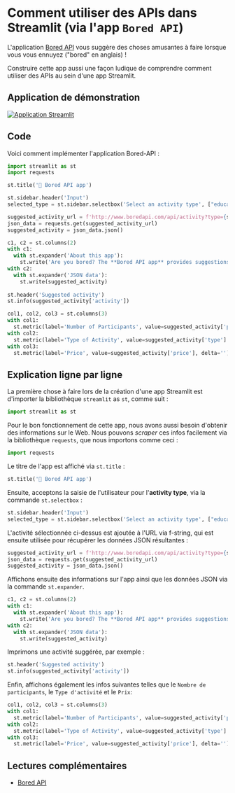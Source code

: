 # Comment utiliser des APIs dans Streamlit (via l'app `Bored API`)

L'application [Bored API](http://www.boredapi.com/) vous suggère des choses amusantes à faire lorsque vous vous ennuyez ("bored" en anglais) !

Construire cette app aussi une façon ludique de comprendre comment utiliser des APIs au sein d'une app Streamlit.


## Application de démonstration

[![Application Streamlit](https://static.streamlit.io/badges/streamlit_badge_black_white.svg)](https://share.streamlit.io/dataprofessor/bored-api-app/)

## Code
Voici comment implémenter l'application Bored-API :
```python
import streamlit as st
import requests

st.title('🏀 Bored API app')

st.sidebar.header('Input')
selected_type = st.sidebar.selectbox('Select an activity type', ["education", "recreational", "social", "diy", "charity", "cooking", "relaxation", "music", "busywork"])

suggested_activity_url = f'http://www.boredapi.com/api/activity?type={selected_type}'
json_data = requests.get(suggested_activity_url)
suggested_activity = json_data.json()

c1, c2 = st.columns(2)
with c1:
  with st.expander('About this app'):
    st.write('Are you bored? The **Bored API app** provides suggestions on activities that you can do when you are bored. This app is powered by the Bored API.')
with c2:
  with st.expander('JSON data'):
    st.write(suggested_activity)
    
st.header('Suggested activity')
st.info(suggested_activity['activity'])

col1, col2, col3 = st.columns(3)
with col1:
  st.metric(label='Number of Participants', value=suggested_activity['participants'], delta='')
with col2:
  st.metric(label='Type of Activity', value=suggested_activity['type'].capitalize(), delta='')
with col3:
  st.metric(label='Price', value=suggested_activity['price'], delta='')
```

## Explication ligne par ligne
La première chose à faire lors de la création d'une app Streamlit est d'importer la bibliothèque `streamlit` as `st`, comme suit :
```python
import streamlit as st
```

Pour le bon fonctionnement de cette app, nous avons aussi besoin d'obtenir des informations sur le Web. Nous pouvons *scraper* ces infos facilement via la bibliothèque `⁣requests`, que nous importons comme ceci :

```python
import requests
```


Le titre de l'app est affiché via `st.title` :
```python
st.title('🏀 Bored API app')
```

Ensuite, acceptons la saisie de l'utilisateur pour l'**activity type**, via la commande `st.selectbox` :
```python
st.sidebar.header('Input')
selected_type = st.sidebar.selectbox('Select an activity type', ["education", "recreational", "social", "diy", "charity", "cooking", "relaxation", "music", "busywork"])
```

L'activité sélectionnée ci-dessus est ajoutée à l'URL via f-string, qui est ensuite utilisée pour récupérer les données JSON résultantes :

```python
suggested_activity_url = f'http://www.boredapi.com/api/activity?type={selected_type}'
json_data = requests.get(suggested_activity_url)
suggested_activity = json_data.json()
```

Affichons ensuite des informations sur l'app ainsi que les données JSON via la commande `st.expander`.
```python
c1, c2 = st.columns(2)
with c1:
  with st.expander('About this app'):
    st.write('Are you bored? The **Bored API app** provides suggestions on activities that you can do. This app is powered by the Bored API.')
with c2:
  with st.expander('JSON data'):
    st.write(suggested_activity)
```

Imprimons une activité suggérée, par exemple :

```python
st.header('Suggested activity')
st.info(suggested_activity['activity'])
```

Enfin, affichons également les infos suivantes telles que le `Nombre de participants`, le `Type d'activité` et le `Prix`:

```python
col1, col2, col3 = st.columns(3)
with col1:
  st.metric(label='Number of Participants', value=suggested_activity['participants'], delta='')
with col2:
  st.metric(label='Type of Activity', value=suggested_activity['type'].capitalize(), delta='')
with col3:
  st.metric(label='Price', value=suggested_activity['price'], delta='')
```

## Lectures complémentaires
- [Bored API](http://www.boredapi.com/)
